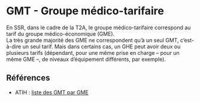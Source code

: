 # GMT - Groupe médico-tarifaire 
<!-- SPDX-License-Identifier: MPL-2.0 -->

En SSR, dans le cadre de la T2A, le groupe médico-tarifaire correspond au tarif du groupe médico-économique (GME).  
La très grande majorité des GME ne correspondent qu’à un seul GMT, c’est-à-dire un seul tarif. Mais dans certains cas, un GHE peut avoir deux ou plusieurs tarifs (dépendant, pour une même prise en charge – pour un même GME –, de niveaux d’équipement différents, par exemple).

## Références
- ATIH : [liste des GMT par GME](https://www.atih.sante.fr/tarifs-ssr)